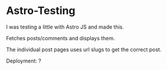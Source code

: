 # Astro-Testing

I was testing a little with Astro JS and made this.

Fetches posts/comments and displays them.

The individual post pages uses url slugs to get the correct post.

Deployment: ?

